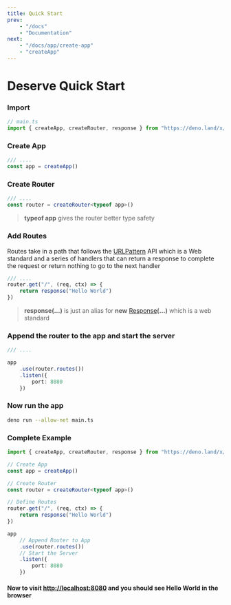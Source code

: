 ```yaml
---
title: Quick Start
prev:
    - "/docs"
    - "Documentation"
next:
    - "/docs/app/create-app"
    - "createApp"
---
```


# Deserve Quick Start

### Import

```ts
// main.ts
import { createApp, createRouter, response } from "https://deno.land/x/deserve/mod.ts";
```

### Create App

```ts
/// ....
const app = createApp()
```

### Create Router

```ts
/// ....
const router = createRouter<typeof app>()
```
> **typeof app** gives the router better type safety

### Add Routes

Routes take in a path that follows the [URLPattern](https://developer.mozilla.org/en-US/docs/Web/API/URL_Pattern_API) API which is a Web standard and a series of handlers
that can return a response to complete the request or return nothing to go to the next handler

```ts
/// ....
router.get("/", (req, ctx) => {
    return response("Hello World")
})
```
> **response(...)** is just an alias for **new** [Response](https://developer.mozilla.org/en-US/docs/Web/API/Response)**(...)** which is a web standard

### Append the router to the app and start the server

```ts
/// ....

app
    .use(router.routes())
    .listen({
        port: 8080
    })
```

### Now run the app
```bash
deno run --allow-net main.ts
```

### Complete Example
```ts
import { createApp, createRouter, response } from "https://deno.land/x/deserve/mod.ts";

// Create App
const app = createApp()

// Create Router
const router = createRouter<typeof app>()

// Define Routes
router.get("/", (req, ctx) => {
    return response("Hello World")
})

app
    // Append Router to App
    .use(router.routes())
    // Start the Server
    .listen({
        port: 8080
    })
```

#### Now to visit [http://localhost:8080](https://localhost:8080) and you should see **Hello World** in the browser